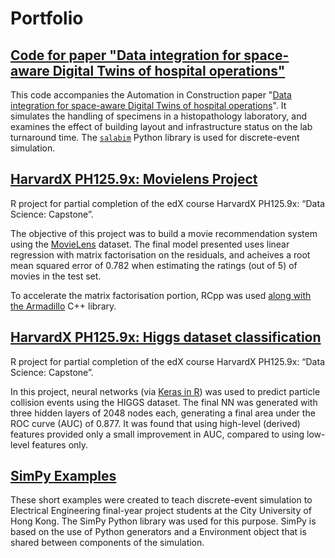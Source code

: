# Portfolio

## [Code for paper "Data integration for space-aware Digital Twins of hospital operations"](https://github.com/yinchi/histopath-bim-des)

This code accompanies the Automation in Construction paper "[Data integration for space-aware Digital Twins of hospital operations](https://www.sciencedirect.com/science/article/pii/S0926580525003164)".  It simulates the handling of specimens in a histopathology laboratory, and examines the effect of building layout and infrastructure status on the lab turnaround time.  The [`salabim`](https://www.salabim.org/manual/Overview.html) Python library is used for discrete-event simulation.

## [HarvardX PH125.9x: Movielens Project](https://yinchi.github.io/harvardx-movielens/)

R project for partial completion of the edX course HarvardX PH125.9x: “Data Science: Capstone”.

The objective of this project was to build a movie recommendation system using the [MovieLens](https://grouplens.org/datasets/movielens/10m/) dataset. The final model presented uses linear regression with matrix factorisation on the residuals, and acheives a root mean squared error of 0.782 when estimating the ratings (out of 5) of movies in the test set.

To accelerate the matrix factorisation portion, RCpp was used [along with the Armadillo](https://dirk.eddelbuettel.com/code/rcpp.armadillo.html) C++ library.

## [HarvardX PH125.9x: Higgs dataset classification](https://yinchi.github.io/harvardx-higgs/)

R project for partial completion of the edX course HarvardX PH125.9x: “Data Science: Capstone”.

In this project, neural networks (via [Keras in R](https://keras3.posit.co/)) was used to predict particle collision events using the HIGGS dataset. The final NN was generated with three hidden layers of 2048 nodes each, generating a final area under the ROC curve (AUC) of 0.877. It was found that using high-level (derived) features provided only a small improvement in AUC, compared to using low-level features only.

## [SimPy Examples](https://github.com/yinchi/simpy-examples/)

These short examples were created to teach discrete-event simulation to Electrical Engineering final-year project students at the City University of Hong Kong. The SimPy Python library was used for this purpose. SimPy is based on the use of Python generators and a Environment object that is shared between components of the simulation.
